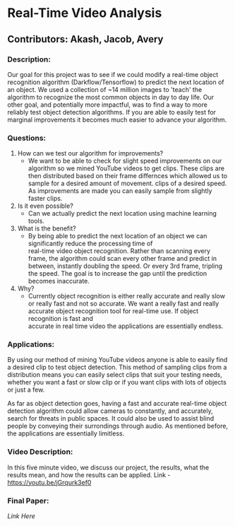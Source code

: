 # Real-Time Video Analysis  

## Contributors: Akash, Jacob, Avery  

### Description:  
Our goal for this project was to see if we could modify a real-time object recognition algorithm (Darkflow/Tensorflow) 
to predict the next location of an object. We used a collection of ~14 million images to 'teach' the
algorithm to recognize the most common objects in day to day life. Our other goal, and potentially more impactful, was to 
find a way to more reliably test object detection algorithms. If you are able to easily test for marginal improvements it
becomes much easier to advance your algorithm.

### Questions:  
1. How can we test our algorithm for improvements?
    * We want to be able to check for slight speed improvements on our algorithm so we mined YouTube videos to get clips. These clips are then distributed based on their frame differnces which allowed us to sample for a desired amount of movement.
    clips of a desired speed. As improvements are made you can easily sample from slightly faster clips.
1. Is it even possible?  
    * Can we actually predict the next location using machine learning tools.  
2. What is the benefit?  
    * By being able to predict the next location of an object we can significantly reduce the processing time of  
    real-time video object recognition. Rather than scanning every frame, the algorithm could scan every other frame and predict
    in between, instantly doubling the speed. Or every 3rd frame, tripling the speed. The goal is to increase the gap until the prediction     becomes inaccurate.
3. Why?
    * Currently object recognition is either really accurate and really slow or really fast and not so accurate. 
    We want a really fast and really accurate object recognition tool for real-time use. If object recognition is fast and  
    accurate in real time video the applications are essentially endless.  
    
### Applications:  
By using our method of mining YouTube videos anyone is able to easily find a desired clip to test object detection. This method of sampling clips from a distribution means you can easily select clips that suit your testing needs, whether you want a fast or slow clip or if you want clips with lots of objects or just a few.  

As far as object detection goes, having a fast and accurate real-time object detection algorithm could allow cameras to constantly, and accurately, search for threats in public spaces. It could also be used to assist blind people by conveying their surrondings through audio.
As mentioned before, the applications are essentially limitless.  

### Video Description:
In this five minute video, we discuss our project, the results, what the results mean, and how the results can be applied.
Link - https://youtu.be/jGrqurk3ef0

### Final Paper:  
*Link Here*

